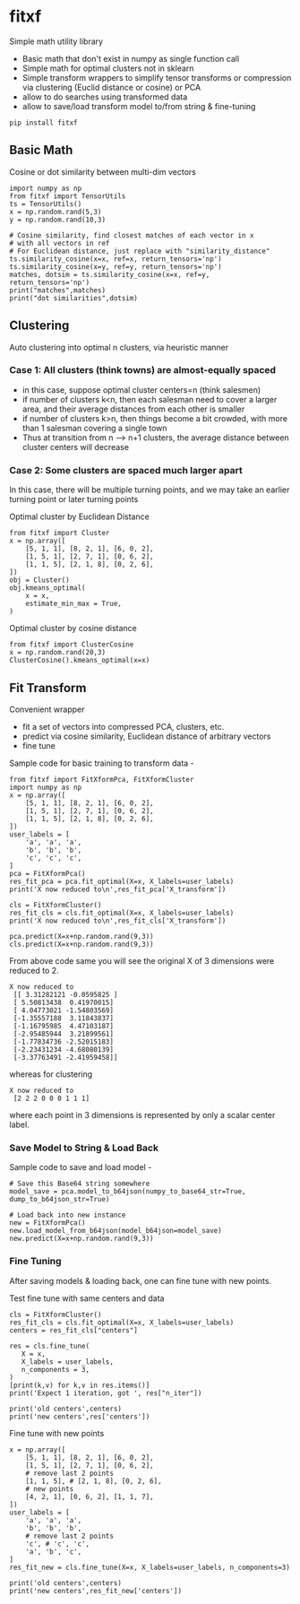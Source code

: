# fitxf

Simple math utility library

- Basic math that don't exist in numpy as single function call
- Simple math for optimal clusters not in sklearn
- Simple transform wrappers to simplify tensor transforms or
  compression via clustering (Euclid distance or cosine) or PCA
- allow to do searches using transformed data
- allow to save/load transform model to/from string & fine-tuning

```
pip install fitxf
```

## Basic Math

Cosine or dot similarity between multi-dim vectors
```
import numpy as np
from fitxf import TensorUtils
ts = TensorUtils()
x = np.random.rand(5,3)
y = np.random.rand(10,3)

# Cosine similarity, find closest matches of each vector in x
# with all vectors in ref
# For Euclidean distance, just replace with "similarity_distance"
ts.similarity_cosine(x=x, ref=x, return_tensors='np')
ts.similarity_cosine(x=y, ref=y, return_tensors='np')
matches, dotsim = ts.similarity_cosine(x=x, ref=y, return_tensors='np')
print("matches",matches)
print("dot similarities",dotsim)
```

## Clustering

Auto clustering into optimal n clusters, via heuristic manner

### Case 1: All clusters (think towns) are almost-equally spaced

- in this case, suppose optimal cluster centers=n (think
  salesmen)
- if number of clusters k<n, then each salesman need to cover
  a larger area, and their average distances from each other is smaller
- if number of clusters k>n, then things become a bit crowded,
  with more than 1 salesman covering a single town
- Thus at transition from n --> n+1 clusters, the average
  distance between cluster centers will decrease

### Case 2: Some clusters are spaced much larger apart

In this case, there will be multiple turning points, and we
may take an earlier turning point or later turning points

Optimal cluster by Euclidean Distance
```
from fitxf import Cluster
x = np.array([
    [5, 1, 1], [8, 2, 1], [6, 0, 2],
    [1, 5, 1], [2, 7, 1], [0, 6, 2],
    [1, 1, 5], [2, 1, 8], [0, 2, 6],
])
obj = Cluster()
obj.kmeans_optimal(
    x = x,
    estimate_min_max = True,
)
```

Optimal cluster by cosine distance
```
from fitxf import ClusterCosine
x = np.random.rand(20,3)
ClusterCosine().kmeans_optimal(x=x)
```

## Fit Transform

Convenient wrapper
- fit a set of vectors into compressed PCA, clusters, etc.
- predict via cosine similarity, Euclidean distance of arbitrary
  vectors
- fine tune


Sample code for basic training to transform data -
```
from fitxf import FitXformPca, FitXformCluster
import numpy as np
x = np.array([
    [5, 1, 1], [8, 2, 1], [6, 0, 2],
    [1, 5, 1], [2, 7, 1], [0, 6, 2],
    [1, 1, 5], [2, 1, 8], [0, 2, 6],
])
user_labels = [
    'a', 'a', 'a',
    'b', 'b', 'b',
    'c', 'c', 'c',
]
pca = FitXformPca()
res_fit_pca = pca.fit_optimal(X=x, X_labels=user_labels)
print('X now reduced to\n',res_fit_pca['X_transform'])

cls = FitXformCluster()
res_fit_cls = cls.fit_optimal(X=x, X_labels=user_labels)
print('X now reduced to\n',res_fit_cls['X_transform'])

pca.predict(X=x+np.random.rand(9,3))
cls.predict(X=x+np.random.rand(9,3))
```

From above code same you will see the original X of 3 dimensions
were reduced to 2.
```
X now reduced to
 [[ 3.31282121 -0.0595825 ]
 [ 5.50813438  0.41970015]
 [ 4.04773021 -1.54803569]
 [-1.35557188  3.11843837]
 [-1.16795985  4.47103187]
 [-2.95485944  3.21899561]
 [-1.77834736 -2.52015183]
 [-2.23431234 -4.68080139]
 [-3.37763491 -2.41959458]]
```

whereas for clustering
```
X now reduced to
 [2 2 2 0 0 0 1 1 1]
```
where each point in 3 dimensions is represented by only a scalar
center label.


### Save Model to String & Load Back

Sample code to save and load model -
```
# Save this Base64 string somewhere
model_save = pca.model_to_b64json(numpy_to_base64_str=True, dump_to_b64json_str=True)

# Load back into new instance
new = FitXformPca()
new.load_model_from_b64json(model_b64json=model_save)
new.predict(X=x+np.random.rand(9,3))
```

### Fine Tuning

After saving models & loading back, one can fine tune with new
points.

Test fine tune with same centers and data

```
cls = FitXformCluster()
res_fit_cls = cls.fit_optimal(X=x, X_labels=user_labels)
centers = res_fit_cls["centers"]

res = cls.fine_tune(
   X = x,
   X_labels = user_labels,
   n_components = 3,
)
[print(k,v) for k,v in res.items()]
print('Expect 1 iteration, got ', res["n_iter"])

print('old centers',centers)
print('new centers',res['centers'])
```

Fine tune with new points

```
x = np.array([
    [5, 1, 1], [8, 2, 1], [6, 0, 2],
    [1, 5, 1], [2, 7, 1], [0, 6, 2],
    # remove last 2 points
    [1, 1, 5], # [2, 1, 8], [0, 2, 6],
    # new points
    [4, 2, 1], [0, 6, 2], [1, 1, 7],
])
user_labels = [
    'a', 'a', 'a',
    'b', 'b', 'b',
    # remove last 2 points
    'c', # 'c', 'c',
    'a', 'b', 'c',
]
res_fit_new = cls.fine_tune(X=x, X_labels=user_labels, n_components=3)

print('old centers',centers)
print('new centers',res_fit_new['centers'])
```